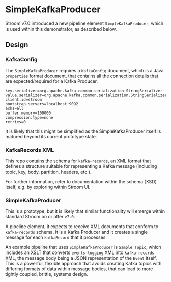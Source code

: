 # SimpleKafkaProducer
Stroom v7.0 introduced a new pipeline element `SimpleKafkaProducer`, which is used within this demonstrator, as described below. 

## Design
### KafkaConfig
The `SimpleKafkaProducer` requires a `KafkaConfig` document, which is a Java `properties` format document, 
that contains all the connection details that are expected/required for a Kafka Producer.

```properties
key.serializer=org.apache.kafka.common.serialization.StringSerializer
value.serializer=org.apache.kafka.common.serialization.StringSerializer
client.id=stroom
bootstrap.servers=localhost:9092
acks=all
buffer.memory=100000
compression.type=none
retries=0
```

It is likely that this might be simplified as the SimpleKafkaProducer itself is matured beyond its current prototype state.

### KafkaRecords XML
This repo contains the schema for `kafka-records`, an XML format that defines a structure suitable for representing
a Kafka message (including topic, key, body, partition, headers, etc.). 

For further information, refer to documentation within the schema (XSD) itself, e.g. by exploring within Stroom UI.

### SimpleKafkaProducer
This is a prototype, but it is likely that similar functionality will emerge within standard Stroom on or after `v7.0`.

A pipeline element, it expects to receive XML documents that conform to `kafka-records` schema.  It is a Kafka Producer
and it creates a single message for each `kafkaRecord` that it processes.

An example pipeline that uses `SimpleKafkaProducer` is  `Sample Topic`, which includes an XSLT that converts `events-logging` XML into
`kafka-records` XML, the message body being a JSON representation of the `Event` itself.  This is a powerful, flexible approach
that avoids creating Kafka topics with differing formats of data within message bodies, that can lead to more tightly coupled, brittle, systems design.
